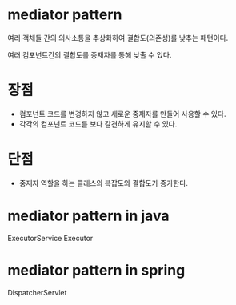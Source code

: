 # mediator pattern

여러 객체들 간의 의사소통을 추상화하여 결합도(의존성)를 낮추는 패턴이다.

여러 컴포넌트간의 결합도를 중재자를 통해 낮출 수 있다.

# 장점

- 컴포넌트 코드를 변경하지 않고 새로운 중재자를 만들어 사용할 수 있다.
- 각각의 컴포넌트 코드를 보다 갈견하게 유지할 수 있다.

# 단점

- 중재자 역할을 하는 클래스의 복잡도와 결합도가 증가한다.

# mediator pattern in java

ExecutorService
Executor

# mediator pattern in spring

DispatcherServlet
